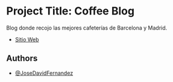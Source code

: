 # Project Title: Coffee Blog
Blog donde recojo las mejores cafeterías de Barcelona y Madrid.

 - [Sitio Web](https://josedavidfernandez.github.io/Coffee-Blog/)

## Authors
- [@JoseDavidFernandez](https://github.com/JoseDavidFernandez)
